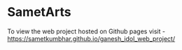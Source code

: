 # SametArts

To view the web project hosted on Github pages visit - https://sametkumbhar.github.io/ganesh_idol_web_project/
